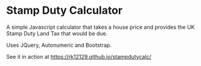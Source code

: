 Stamp Duty Calculator
=====================

A simple Javascript calculator that takes a house price and provides the UK Stamp Duty Land Tax that would be due.

Uses JQuery, Autonumeric and Bootstrap.

See it in action at https://rk12129.github.io/stampdutycalc/
